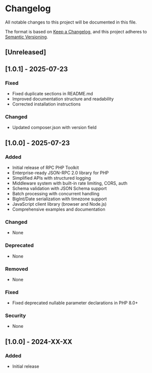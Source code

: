 # Changelog

All notable changes to this project will be documented in this file.

The format is based on [Keep a Changelog](https://keepachangelog.com/en/1.0.0/),
and this project adheres to [Semantic Versioning](https://semver.org/spec/v2.0.0.html).

## [Unreleased]

## [1.0.1] - 2025-07-23

### Fixed
- Fixed duplicate sections in README.md
- Improved documentation structure and readability
- Corrected installation instructions

### Changed
- Updated composer.json with version field

## [1.0.0] - 2025-07-23

### Added
- Initial release of RPC PHP Toolkit
- Enterprise-ready JSON-RPC 2.0 library for PHP
- Simplified APIs with structured logging
- Middleware system with built-in rate limiting, CORS, auth
- Schema validation with JSON Schema support
- Batch processing with concurrent handling
- BigInt/Date serialization with timezone support
- JavaScript client library (browser and Node.js)
- Comprehensive examples and documentation

### Changed
- None

### Deprecated
- None

### Removed
- None

### Fixed
- Fixed deprecated nullable parameter declarations in PHP 8.0+

### Security
- None

## [1.0.0] - 2024-XX-XX

### Added
- Initial release
